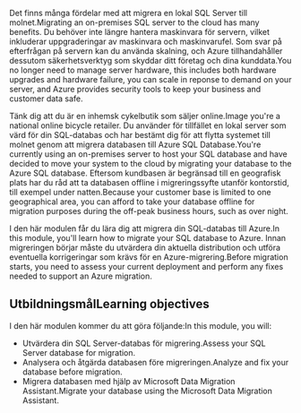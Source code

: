 <span data-ttu-id="7985b-101">Det finns många fördelar med att migrera en lokal SQL Server till molnet.</span><span class="sxs-lookup"><span data-stu-id="7985b-101">Migrating an on-premises SQL server to the cloud has many benefits.</span></span> <span data-ttu-id="7985b-102">Du behöver inte längre hantera maskinvara för servern, vilket inkluderar uppgraderingar av maskinvara och maskinvarufel. Som svar på efterfrågan på servern kan du använda skalning, och Azure tillhandahåller dessutom säkerhetsverktyg som skyddar ditt företag och dina kunddata.</span><span class="sxs-lookup"><span data-stu-id="7985b-102">You no longer need to manage server hardware, this includes both hardware upgrades and hardware failure, you can scale in reponse to demand on your server, and Azure provides security tools to keep your business and customer data safe.</span></span>

<span data-ttu-id="7985b-103">Tänk dig att du är en inhemsk cykelbutik som säljer online.</span><span class="sxs-lookup"><span data-stu-id="7985b-103">Image you're a national online bicycle retailer.</span></span> <span data-ttu-id="7985b-104">Du använder för tillfället en lokal server som värd för din SQL-databas och har bestämt dig för att flytta systemet till molnet genom att migrera databasen till Azure SQL Database.</span><span class="sxs-lookup"><span data-stu-id="7985b-104">You're currently using an on-premises server to host your SQL database and have decided to move your system to the cloud by migrating your database to the Azure SQL database.</span></span> <span data-ttu-id="7985b-105">Eftersom kundbasen är begränsad till en geografisk plats har du råd att ta databasen offline i migreringssyfte utanför kontorstid, till exempel under natten.</span><span class="sxs-lookup"><span data-stu-id="7985b-105">Because your customer base is limited to one geographical area, you can afford to take your database offline for migration purposes during the off-peak business hours, such as over night.</span></span>

<span data-ttu-id="7985b-106">I den här modulen får du lära dig att migrera din SQL-databas till Azure.</span><span class="sxs-lookup"><span data-stu-id="7985b-106">In this module, you'll learn how to migrate your SQL database to Azure.</span></span> <span data-ttu-id="7985b-107">Innan migreringen börjar måste du utvärdera din aktuella distribution och utföra eventuella korrigeringar som krävs för en Azure-migrering.</span><span class="sxs-lookup"><span data-stu-id="7985b-107">Before migration starts, you need to assess your current deployment and perform any fixes needed to support an Azure migration.</span></span>

## <a name="learning-objectives"></a><span data-ttu-id="7985b-108">Utbildningsmål</span><span class="sxs-lookup"><span data-stu-id="7985b-108">Learning objectives</span></span>

<span data-ttu-id="7985b-109">I den här modulen kommer du att göra följande:</span><span class="sxs-lookup"><span data-stu-id="7985b-109">In this module, you will:</span></span>

- <span data-ttu-id="7985b-110">Utvärdera din SQL Server-databas för migrering.</span><span class="sxs-lookup"><span data-stu-id="7985b-110">Assess your SQL Server database for migration.</span></span>
- <span data-ttu-id="7985b-111">Analysera och åtgärda databasen före migreringen.</span><span class="sxs-lookup"><span data-stu-id="7985b-111">Analyze and fix your database before migration.</span></span>
- <span data-ttu-id="7985b-112">Migrera databasen med hjälp av Microsoft Data Migration Assistant.</span><span class="sxs-lookup"><span data-stu-id="7985b-112">Migrate your database using the Microsoft Data Migration Assistant.</span></span>
